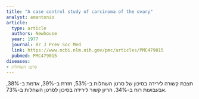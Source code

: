 ```yaml
---
title: "A case control study of carcinoma of the ovary"
analyst: amantonio
article:
  type: article
  authors: Newhouse
  year: 1977
  journal: Br J Prev Soc Med
  link: https://www.ncbi.nlm.nih.gov/pmc/articles/PMC479015
  pubmed: PMC479015
diseases:
- סרטן השחלות
---
```


חצבת קשורה לירידה בסיכון של סרטן השחלות ב-53%, חזרת ב-39%, אדמת ב-38%, אבעבועות רוח ב-34%. הריון קשור לירידה בסיכון לסרטן השחלות ב-73%.
